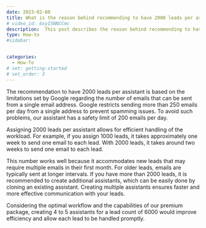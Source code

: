 ```yaml
---
date: 2023-02-08
title: What is the reason behind recommending to have 2000 leads per assistant?
# video_id: 6xyI5NNCCmc
description:  This post describes the reason behind recommending to have 2000 leads per assistant
type: How-to
#sidebar:


categories:
  - How-To
# set: getting-started
# set_order: 3
---
```

The recommendation to have 2000 leads per assistant is based on the limitations set by Google regarding the number of emails that can be sent from a single email address. Google restricts sending more than 250 emails per day from a single address to prevent spamming issues. To avoid such problems, our assistant has a safety limit of 200 emails per day.

Assigning 2000 leads per assistant allows for efficient handling of the workload. For example, if you assign 1000 leads, it takes approximately one week to send one email to each lead. With 2000 leads, it takes around two weeks to send one email to each lead.

This number works well because it accommodates new leads that may require multiple emails in their first month. For older leads, emails are typically sent at longer intervals. If you have more than 2000 leads, it is recommended to create additional assistants, which can be easily done by cloning an existing assistant. Creating multiple assistants ensures faster and more effective communication with your leads.

Considering the optimal workflow and the capabilities of our premium package, creating 4 to 5 assistants for a lead count of 6000 would improve efficiency and allow each lead to be handled promptly. 
